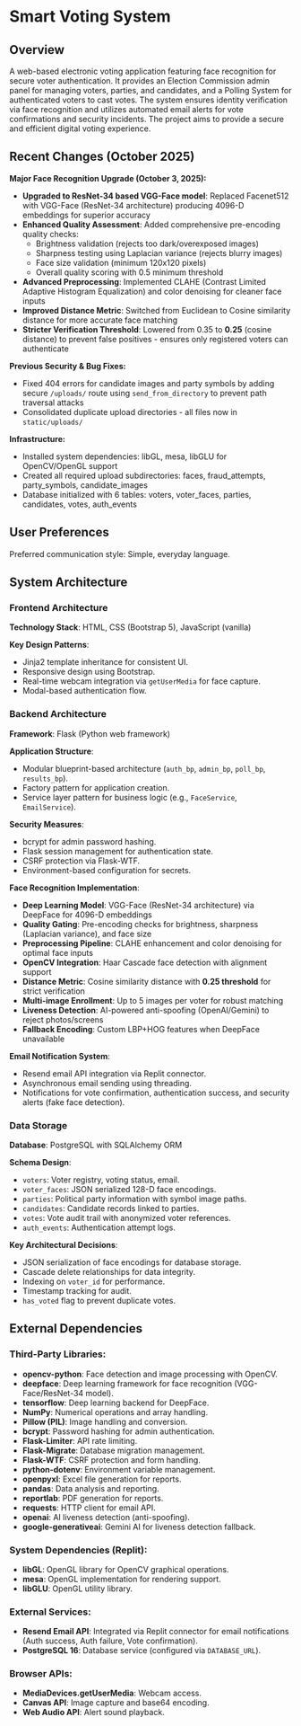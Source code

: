 # Smart Voting System

## Overview

A web-based electronic voting application featuring face recognition for secure voter authentication. It provides an Election Commission admin panel for managing voters, parties, and candidates, and a Polling System for authenticated voters to cast votes. The system ensures identity verification via face recognition and utilizes automated email alerts for vote confirmations and security incidents. The project aims to provide a secure and efficient digital voting experience.

## Recent Changes (October 2025)

**Major Face Recognition Upgrade (October 3, 2025):**
- **Upgraded to ResNet-34 based VGG-Face model**: Replaced Facenet512 with VGG-Face (ResNet-34 architecture) producing 4096-D embeddings for superior accuracy
- **Enhanced Quality Assessment**: Added comprehensive pre-encoding quality checks:
  - Brightness validation (rejects too dark/overexposed images)
  - Sharpness testing using Laplacian variance (rejects blurry images)
  - Face size validation (minimum 120x120 pixels)
  - Overall quality scoring with 0.5 minimum threshold
- **Advanced Preprocessing**: Implemented CLAHE (Contrast Limited Adaptive Histogram Equalization) and color denoising for cleaner face inputs
- **Improved Distance Metric**: Switched from Euclidean to Cosine similarity distance for more accurate face matching
- **Stricter Verification Threshold**: Lowered from 0.35 to **0.25** (cosine distance) to prevent false positives - ensures only registered voters can authenticate

**Previous Security & Bug Fixes:**
- Fixed 404 errors for candidate images and party symbols by adding secure `/uploads/` route using `send_from_directory` to prevent path traversal attacks
- Consolidated duplicate upload directories - all files now in `static/uploads/`

**Infrastructure:**
- Installed system dependencies: libGL, mesa, libGLU for OpenCV/OpenGL support
- Created all required upload subdirectories: faces, fraud_attempts, party_symbols, candidate_images
- Database initialized with 6 tables: voters, voter_faces, parties, candidates, votes, auth_events

## User Preferences

Preferred communication style: Simple, everyday language.

## System Architecture

### Frontend Architecture

**Technology Stack**: HTML, CSS (Bootstrap 5), JavaScript (vanilla)

**Key Design Patterns**:
- Jinja2 template inheritance for consistent UI.
- Responsive design using Bootstrap.
- Real-time webcam integration via `getUserMedia` for face capture.
- Modal-based authentication flow.

### Backend Architecture

**Framework**: Flask (Python web framework)

**Application Structure**:
- Modular blueprint-based architecture (`auth_bp`, `admin_bp`, `poll_bp`, `results_bp`).
- Factory pattern for application creation.
- Service layer pattern for business logic (e.g., `FaceService`, `EmailService`).

**Security Measures**:
- bcrypt for admin password hashing.
- Flask session management for authentication state.
- CSRF protection via Flask-WTF.
- Environment-based configuration for secrets.

**Face Recognition Implementation**:
- **Deep Learning Model**: VGG-Face (ResNet-34 architecture) via DeepFace for 4096-D embeddings
- **Quality Gating**: Pre-encoding checks for brightness, sharpness (Laplacian variance), and face size
- **Preprocessing Pipeline**: CLAHE enhancement and color denoising for optimal face inputs
- **OpenCV Integration**: Haar Cascade face detection with alignment support
- **Distance Metric**: Cosine similarity distance with **0.25 threshold** for strict verification
- **Multi-image Enrollment**: Up to 5 images per voter for robust matching
- **Liveness Detection**: AI-powered anti-spoofing (OpenAI/Gemini) to reject photos/screens
- **Fallback Encoding**: Custom LBP+HOG features when DeepFace unavailable

**Email Notification System**:
- Resend email API integration via Replit connector.
- Asynchronous email sending using threading.
- Notifications for vote confirmation, authentication success, and security alerts (fake face detection).

### Data Storage

**Database**: PostgreSQL with SQLAlchemy ORM

**Schema Design**:
- `voters`: Voter registry, voting status, email.
- `voter_faces`: JSON serialized 128-D face encodings.
- `parties`: Political party information with symbol image paths.
- `candidates`: Candidate records linked to parties.
- `votes`: Vote audit trail with anonymized voter references.
- `auth_events`: Authentication attempt logs.

**Key Architectural Decisions**:
- JSON serialization of face encodings for database storage.
- Cascade delete relationships for data integrity.
- Indexing on `voter_id` for performance.
- Timestamp tracking for audit.
- `has_voted` flag to prevent duplicate votes.

## External Dependencies

### Third-Party Libraries:
- **opencv-python**: Face detection and image processing with OpenCV.
- **deepface**: Deep learning framework for face recognition (VGG-Face/ResNet-34 model).
- **tensorflow**: Deep learning backend for DeepFace.
- **NumPy**: Numerical operations and array handling.
- **Pillow (PIL)**: Image handling and conversion.
- **bcrypt**: Password hashing for admin authentication.
- **Flask-Limiter**: API rate limiting.
- **Flask-Migrate**: Database migration management.
- **Flask-WTF**: CSRF protection and form handling.
- **python-dotenv**: Environment variable management.
- **openpyxl**: Excel file generation for reports.
- **pandas**: Data analysis and reporting.
- **reportlab**: PDF generation for reports.
- **requests**: HTTP client for email API.
- **openai**: AI liveness detection (anti-spoofing).
- **google-generativeai**: Gemini AI for liveness detection fallback.

### System Dependencies (Replit):
- **libGL**: OpenGL library for OpenCV graphical operations.
- **mesa**: OpenGL implementation for rendering support.
- **libGLU**: OpenGL utility library.

### External Services:
- **Resend Email API**: Integrated via Replit connector for email notifications (Auth success, Auth failure, Vote confirmation).
- **PostgreSQL 16**: Database service (configured via `DATABASE_URL`).

### Browser APIs:
- **MediaDevices.getUserMedia**: Webcam access.
- **Canvas API**: Image capture and base64 encoding.
- **Web Audio API**: Alert sound playback.